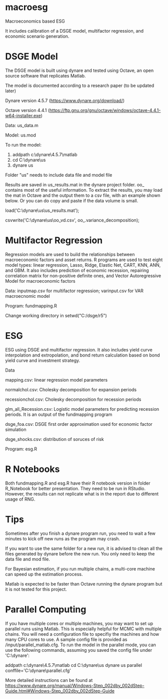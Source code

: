 # macroesg
Macroeconomics based ESG

It includes calibration of a DSGE model, multifactor regression, and economic scenario generation.

# DSGE Model
The DSGE model is built using dynare and tested using Octave, an open source software that replicates Matlab.

The model is documented according to a research paper (to be updated later)

Dynare version 4.5.7 (https://www.dynare.org/download/)

Octave version 4.4.1 (https://ftp.gnu.org/gnu/octave/windows/octave-4.4.1-w64-installer.exe)

Data: us_data.m

Model: us.mod

To run the model:

1. addpath c:\dynare\4.5.7\matlab
2. cd C:\dynare\us
3. dynare us

Folder "us" needs to include data file and model file

Results are saved in us_results.mat in the dynare project folder. oo_ contains most of the useful information. To extract the results, you may load the mat in Octave and the output them to a csv file, with an example shown below. Or you can do copy and paste if the data volume is small.

load('C:\dynare\us\us_results.mat');

csvwrite('C:\dynare\us\oo_vd.csv', oo_.variance_decomposition);


# Multifactor Regression
Regression models are used to build the relationships between macroeconomic factors and asset returns. R programs are used to test eight model types: linear regression, Lasso, Ridge, Elastic Net, CART, KNN, ANN, and GBM. It also includes prediction of economic recession, repairing correlation matrix for non-positive definite ones, and Vector Autoregressive Model for macroeconomic factors

Data: inputmap.csv for multifactor regression; varinput.csv for VAR macroecnomic model

Program: fundmapping.R

Change working directory in setwd("C:/dsge/r5")

# ESG
ESG using DSGE and multifactor regression. It also includes yield curve interpolation and extropolation, and bond return calculation based on bond yield curve and investment strategy.

Data

mapping.csv: linear regression model parameters

normalchol.csv: Cholesky decomposition for expansion periods

recessionchol.csv: Cholesky decomposition for recession periods

glm_all_Recession.csv: Logistic model parameters for predicting recession periods. It is an output of the fundmapping program

dsge_foa.csv: DSGE first order approximation used for economic factor simulation

dsge_shocks.csv: distribution of soruces of risk

Program: esg.R

# R Notebooks
Both fundmapping.R and esg.R have their R notebook version in folder R_Notebook for better presentation. They need to be run in RStudio. However, the results can not replicate what is in the report due to different usage of RNG.

# Tips
Sometimes after you finish a dynare program run, you need to wait a few minutes to kick off new runs as the program may crash.

If you want to use the same folder for a new run, it is advised to clean all the files generated by dynare before the new run. You only need to keep the data file and mod file.

For Bayesian estimation, if you run multiple chains, a multi-core machine can speed up the estimation process.

Matlab is expected to be faster than Octave running the dynare program but it is not tested for this project.

# Parallel Computing
If you have multiple cores or multiple machines, you may want to set up parallel runs using Matlab. This is especially helpful for MCMC with multiple chains. You will need a configuration file to specifiy the machines and how many CPU cores to use. A sample config file is provided as /input/parallel_matlab.cfg. To run the model in the parallel mode, you can use the following commands, assuming you saved the config file under 'C:\dynare\':

addpath c:\dynare\4.5.7\matlab
cd C:\dynare\us
dynare us parallel conffile='C:\dynare\parallel.cfg'

More detailed instructions can be found at https://www.dynare.org/manual/Windows-Step_002dby_002dStep-Guide.html#Windows-Step_002dby_002dStep-Guide
